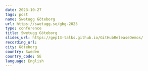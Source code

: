 ```yaml
---
date: 2023-10-27
tags: post
name: Swetugg Göteborg
url: https://swetugg.se/gbg-2023
type: conference
title: Swetugg Göteborg
slides_url: https://gep13-talks.github.io/GitHubReleaseDemos/
recording_url:
city: Göteborg
country: Sweden
country_code: SE
language: English
---
```

